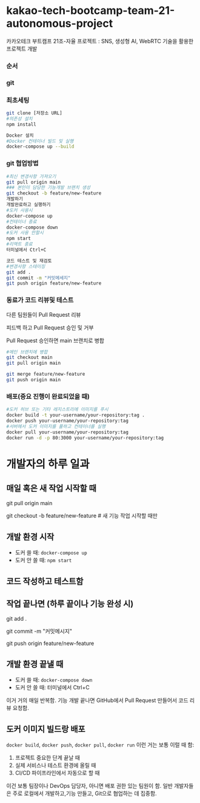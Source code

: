 # kakao-tech-bootcamp-team-21-autonomous-project
카카오테크 부트캠프 21조-자율 프로젝트 : SNS, 생성형 AI, WebRTC 기술을 활용한 프로젝트 개발


### 순서
### git
### 최초세팅

```bash
git clone [저장소 URL]
#의존성 설치
npm install

Docker 설치
#Docker 컨테이너 빌드 및 실행
docker-compose up --build
```


### git 협업방법
```bash
#최신 변경사항 가져오기
git pull origin main
### 본인이 담당한 기능개발 브랜치 생성
git checkout -b feature/new-feature
개발하기
개발완료하고 실행하기
#도커 사용시
docker-compose up
#컨테이너 종료
docker-compose down
#도커 사용 안할시
npm start
#리액트 종료
터미널에서 Ctrl+C

코드 테스트 및 재검토
#변경사항 스테이징
git add .
git commit -m "커밋메세지"
git push origin feature/new-feature


```
### 동료가 코드 리뷰및 테스트
다른 팀원들이 Pull Request 리뷰

피드백 하고 Pull Request 승인 및 거부

Pull Request 승인하면 main 브랜치로 병합



```bash
#메인 브랜치에 병합
git checkout main
git pull origin main

git merge feature/new-feature
git push origin main
```
### 배포(중요 진행이 완료되었을 때)
```bash
#도커 허브 또는 기타 레지스트리에 이미지를 푸시
docker build -t your-username/your-repository:tag .
docker push your-username/your-repository:tag
#서버에서 도커 이미지를 풀하고 컨테이너를 실행
docker pull your-username/your-repository:tag
docker run -d -p 80:3000 your-username/your-repository:tag

```

# 개발자의 하루 일과

## 매일 혹은 새 작업 시작할 때
git pull origin main

git checkout -b feature/new-feature  # 새 기능 작업 시작할 때만


## 개발 환경 시작
- 도커 쓸 때: `docker-compose up`
- 도커 안 쓸 때: `npm start`

## 코드 작성하고 테스트함

## 작업 끝나면 (하루 끝이나 기능 완성 시)
git add .

git commit -m "커밋메시지"

git push origin feature/new-feature


## 개발 환경 끝낼 때
- 도커 쓸 때: `docker-compose down`
- 도커 안 쓸 때: 터미널에서 Ctrl+C

이거 거의 매일 반복함. 기능 개발 끝나면 GitHub에서 Pull Request 만들어서 코드 리뷰 요청함.

## 도커 이미지 빌드랑 배포
`docker build`, `docker push`, `docker pull`, `docker run` 이런 거는 보통 이럴 때 함:

1. 프로젝트 중요한 단계 끝날 때
2. 실제 서비스나 테스트 환경에 올릴 때
3. CI/CD 파이프라인에서 자동으로 할 때

이건 보통 팀장이나 DevOps 담당자, 아니면 배포 권한 있는 팀원이 함. 일반 개발자들은 주로 로컬에서 개발하고,기능 만들고, Git으로 협업하는 데 집중함.
